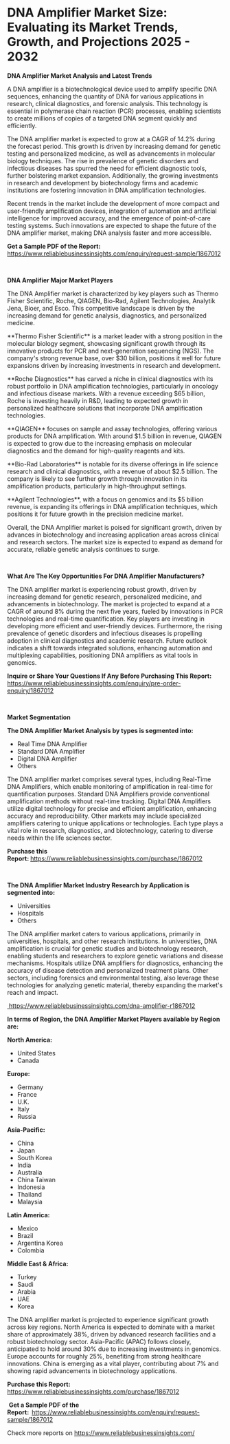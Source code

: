 <p><h1>DNA Amplifier Market Size: Evaluating its Market Trends, Growth, and Projections 2025 - 2032</h1></p><p><strong>DNA Amplifier Market Analysis and Latest Trends</strong></p>
<p><p>A DNA amplifier is a biotechnological device used to amplify specific DNA sequences, enhancing the quantity of DNA for various applications in research, clinical diagnostics, and forensic analysis. This technology is essential in polymerase chain reaction (PCR) processes, enabling scientists to create millions of copies of a targeted DNA segment quickly and efficiently.</p><p>The DNA amplifier market is expected to grow at a CAGR of 14.2% during the forecast period. This growth is driven by increasing demand for genetic testing and personalized medicine, as well as advancements in molecular biology techniques. The rise in prevalence of genetic disorders and infectious diseases has spurred the need for efficient diagnostic tools, further bolstering market expansion. Additionally, the growing investments in research and development by biotechnology firms and academic institutions are fostering innovation in DNA amplification technologies.</p><p>Recent trends in the market include the development of more compact and user-friendly amplification devices, integration of automation and artificial intelligence for improved accuracy, and the emergence of point-of-care testing systems. Such innovations are expected to shape the future of the DNA amplifier market, making DNA analysis faster and more accessible.</p></p>
<p><strong>Get a Sample PDF of the Report:&nbsp;</strong> <a href="https://www.reliablebusinessinsights.com/enquiry/request-sample/1867012?utm_campaign=2267&utm_medium=2&utm_source=Github&utm_content=ia&utm_term=04032025&utm_id=dna-amplifier">https://www.reliablebusinessinsights.com/enquiry/request-sample/1867012</a></p>
<p>&nbsp;</p>
<p><strong>DNA Amplifier Major Market Players</strong></p>
<p><p>The DNA Amplifier market is characterized by key players such as Thermo Fisher Scientific, Roche, QIAGEN, Bio-Rad, Agilent Technologies, Analytik Jena, Bioer, and Esco. This competitive landscape is driven by the increasing demand for genetic analysis, diagnostics, and personalized medicine.</p><p>**Thermo Fisher Scientific** is a market leader with a strong position in the molecular biology segment, showcasing significant growth through its innovative products for PCR and next-generation sequencing (NGS). The company's strong revenue base, over $30 billion, positions it well for future expansions driven by increasing investments in research and development.</p><p>**Roche Diagnostics** has carved a niche in clinical diagnostics with its robust portfolio in DNA amplification technologies, particularly in oncology and infectious disease markets. With a revenue exceeding $65 billion, Roche is investing heavily in R&D, leading to expected growth in personalized healthcare solutions that incorporate DNA amplification technologies.</p><p>**QIAGEN** focuses on sample and assay technologies, offering various products for DNA amplification. With around $1.5 billion in revenue, QIAGEN is expected to grow due to the increasing emphasis on molecular diagnostics and the demand for high-quality reagents and kits.</p><p>**Bio-Rad Laboratories** is notable for its diverse offerings in life science research and clinical diagnostics, with a revenue of about $2.5 billion. The company is likely to see further growth through innovation in its amplification products, particularly in high-throughput settings.</p><p>**Agilent Technologies**, with a focus on genomics and its $5 billion revenue, is expanding its offerings in DNA amplification techniques, which positions it for future growth in the precision medicine market.</p><p>Overall, the DNA Amplifier market is poised for significant growth, driven by advances in biotechnology and increasing application areas across clinical and research sectors. The market size is expected to expand as demand for accurate, reliable genetic analysis continues to surge.</p></p>
<p>&nbsp;</p>
<p><strong>What Are The Key Opportunities For DNA Amplifier Manufacturers?</strong></p>
<p><p>The DNA amplifier market is experiencing robust growth, driven by increasing demand for genetic research, personalized medicine, and advancements in biotechnology. The market is projected to expand at a CAGR of around 8% during the next five years, fueled by innovations in PCR technologies and real-time quantification. Key players are investing in developing more efficient and user-friendly devices. Furthermore, the rising prevalence of genetic disorders and infectious diseases is propelling adoption in clinical diagnostics and academic research. Future outlook indicates a shift towards integrated solutions, enhancing automation and multiplexing capabilities, positioning DNA amplifiers as vital tools in genomics.</p></p>
<p><strong>Inquire or Share Your Questions If Any Before Purchasing This Report:</strong> <a href="https://www.reliablebusinessinsights.com/enquiry/pre-order-enquiry/1867012?utm_campaign=2267&utm_medium=2&utm_source=Github&utm_content=ia&utm_term=04032025&utm_id=dna-amplifier">https://www.reliablebusinessinsights.com/enquiry/pre-order-enquiry/1867012</a></p>
<p>&nbsp;</p>
<p><strong>Market Segmentation</strong></p>
<p><strong>The DNA Amplifier Market Analysis by types is segmented into:</strong></p>
<p><ul><li>Real Time DNA Amplifier</li><li>Standard DNA Amplifier</li><li>Digital DNA Amplifier</li><li>Others</li></ul></p>
<p><p>The DNA amplifier market comprises several types, including Real-Time DNA Amplifiers, which enable monitoring of amplification in real-time for quantification purposes. Standard DNA Amplifiers provide conventional amplification methods without real-time tracking. Digital DNA Amplifiers utilize digital technology for precise and efficient amplification, enhancing accuracy and reproducibility. Other markets may include specialized amplifiers catering to unique applications or technologies. Each type plays a vital role in research, diagnostics, and biotechnology, catering to diverse needs within the life sciences sector.</p></p>
<p><strong>Purchase this Report:&nbsp;</strong><a href="https://www.reliablebusinessinsights.com/purchase/1867012?utm_campaign=2267&utm_medium=2&utm_source=Github&utm_content=ia&utm_term=04032025&utm_id=dna-amplifier">https://www.reliablebusinessinsights.com/purchase/1867012</a></p>
<p>&nbsp;</p>
<p><strong>The DNA Amplifier Market Industry Research by Application is segmented into:</strong></p>
<p><ul><li>Universities</li><li>Hospitals</li><li>Others</li></ul></p>
<p><p>The DNA amplifier market caters to various applications, primarily in universities, hospitals, and other research institutions. In universities, DNA amplification is crucial for genetic studies and biotechnology research, enabling students and researchers to explore genetic variations and disease mechanisms. Hospitals utilize DNA amplifiers for diagnostics, enhancing the accuracy of disease detection and personalized treatment plans. Other sectors, including forensics and environmental testing, also leverage these technologies for analyzing genetic material, thereby expanding the market's reach and impact.</p></p>
<p><a href="https://www.reliablebusinessinsights.com/dna-amplifier-r1867012?utm_campaign=2267&utm_medium=2&utm_source=Github&utm_content=ia&utm_term=04032025&utm_id=dna-amplifier">&nbsp;https://www.reliablebusinessinsights.com/dna-amplifier-r1867012</a></p>
<p><strong>In terms of Region, the DNA Amplifier Market Players available by Region are:</strong></p>
<p>
    <p> <strong> North America: </strong>
        <ul>
            <li>United States</li>
            <li>Canada</li>
        </ul>
        </p> 
    <p> <strong> Europe: </strong>
        <ul>
            <li>Germany</li>
            <li>France</li>
            <li>U.K.</li>
            <li>Italy</li>
            <li>Russia</li>
        </ul>
        </p> 
    <p> <strong> Asia-Pacific: </strong>
        <ul>
            <li>China</li>
            <li>Japan</li>
            <li>South Korea</li>
            <li>India</li>
            <li>Australia</li>
            <li>China Taiwan</li>
            <li>Indonesia</li>
            <li>Thailand</li>
            <li>Malaysia</li>
        </ul>
        </p> 
    <p> <strong> Latin America: </strong>
        <ul>
            <li>Mexico</li>
            <li>Brazil</li>
            <li>Argentina Korea</li>
            <li>Colombia</li>
        </ul>
        </p> 
    <p> <strong> Middle East & Africa: </strong>
        <ul>
            <li>Turkey</li>
            <li>Saudi</li>
            <li>Arabia</li>
            <li>UAE</li>
            <li>Korea</li>
        </ul>
    </p>
    </p>
<p><p>The DNA amplifier market is projected to experience significant growth across key regions. North America is expected to dominate with a market share of approximately 38%, driven by advanced research facilities and a robust biotechnology sector. Asia-Pacific (APAC) follows closely, anticipated to hold around 30% due to increasing investments in genomics. Europe accounts for roughly 25%, benefiting from strong healthcare innovations. China is emerging as a vital player, contributing about 7% and showing rapid advancements in biotechnology applications.</p></p>
<p><strong>Purchase this Report: </strong><a href="https://www.reliablebusinessinsights.com/purchase/1867012?utm_campaign=2267&utm_medium=2&utm_source=Github&utm_content=ia&utm_term=04032025&utm_id=dna-amplifier">https://www.reliablebusinessinsights.com/purchase/1867012</a></p>
<p>&nbsp;<strong>Get a Sample PDF of the Report:&nbsp;&nbsp;</strong><a href="https://www.reliablebusinessinsights.com/enquiry/request-sample/1867012?utm_campaign=2267&utm_medium=2&utm_source=Github&utm_content=ia&utm_term=04032025&utm_id=dna-amplifier">https://www.reliablebusinessinsights.com/enquiry/request-sample/1867012</a></p>
<p><strong></strong></p>
<p>Check more reports on <a href="https://www.reliablebusinessinsights.com/?utm_campaign=2267&utm_medium=2&utm_source=Github&utm_content=ia&utm_term=04032025&utm_id=dna-amplifier">https://www.reliablebusinessinsights.com/</a></p>
